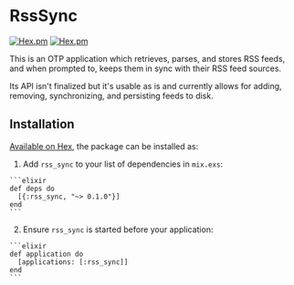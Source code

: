 # RssSync

[![Hex.pm](https://img.shields.io/hexpm/l/rss_sync.svg)](https://github.com/skovsgaard/rss_sync/blob/master/LICENSE)
[![Hex.pm](https://img.shields.io/hexpm/v/rss_sync.svg)](hex.pm/packages/rss_sync)

This is an OTP application which retrieves, parses, and stores RSS feeds, and when prompted to, keeps them in sync with their RSS feed sources.

Its API isn't finalized but it's usable as is and currently allows for adding, removing, synchronizing, and persisting feeds to disk.

## Installation

[Available on Hex](https://hex.pm/packages/rss_sync/0.1.0), the package can be installed as:

  1. Add `rss_sync` to your list of dependencies in `mix.exs`:

    ```elixir
    def deps do
      [{:rss_sync, "~> 0.1.0"}]
    end
    ```

  2. Ensure `rss_sync` is started before your application:

    ```elixir
    def application do
      [applications: [:rss_sync]]
    end
    ```

